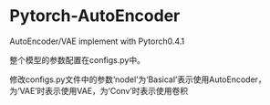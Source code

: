 # Pytorch-AutoEncoder
AutoEncoder/VAE implement with Pytorch0.4.1

整个模型的参数配置在configs.py中。

修改configs.py文件中的参数‘nodel’为‘Basical’表示使用AutoEncoder，为‘VAE’时表示使用VAE，为‘Conv’时表示使用卷积
